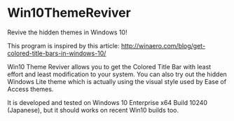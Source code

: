 # Win10ThemeReviver
Revive the hidden themes in Windows 10!

This program is inspired by this article:
http://winaero.com/blog/get-colored-title-bars-in-windows-10/

Win10 Theme Reviver allows you to get the Colored Title Bar with least effort and least modification to your system.
You can also try out the hidden Windows Lite theme which is actually using the visual style used by Ease of Access themes.

It is developed and tested on Windows 10 Enterprise x64 Build 10240 (Japanese), but it should works on recent Win10 builds too.
